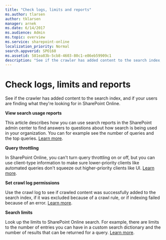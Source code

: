 ```yaml
---
title: "Check logs, limits and reports"
ms.author: tlarsen
author: tklarsen
manager: arnek
ms.date: 6/14/2017
ms.audience: Admin
ms.topic: overview
ms.service: sharepoint-online
localization_priority: Normal
search.appverid: SPO160
ms.assetid: 581ea83b-5cb8-4603-80c1-e86eb59909c1
description: "See if the crawler has added content to the search index, and if your users are finding what they're looking for in SharePoint Online."
---
```


# Check logs, limits and reports

See if the crawler has added content to the search index, and if your users are finding what they're looking for in SharePoint Online.
  
 **View search usage reports**
  
This article describes how you can use search reports in the SharePoint admin center to find answers to questions about how search is being used in your organization. You can for example see the number of queries and the top queries. [Learn more](view-search-usage-reports.md).
  
 **Query throttling**
  
In SharePoint Online, you can't turn query throttling on or off, but you can use client-type information to make sure lower-priority clients like automated queries don't squeeze out higher-priority clients like UI. [Learn more](query-throttling.md).
  
 **Set crawl log permissions**
  
Use the crawl log to see if crawled content was successfully added to the search index, if it was excluded because of a crawl rule, or if indexing failed because of an error. [Learn more](set-crawl-log-permissions.md).
  
 **Search limits**
  
Look up the limits to SharePoint Online search. For example, there are limits to the number of entries you can have in a custom search dictionary and the number of results that can be returned for a query. [Learn more](search-limits.md).
  

